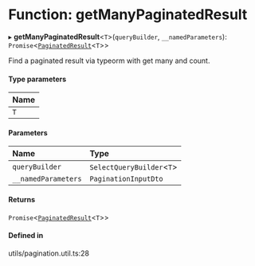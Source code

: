 # Function: getManyPaginatedResult

▸ **getManyPaginatedResult**<`T`\>(`queryBuilder`, `__namedParameters`): `Promise`<[`PaginatedResult`](../interfaces/PaginatedResult.md)<`T`\>\>

Find a paginated result via typeorm with get many and count.

#### Type parameters

| Name |
| :--- |
| `T`  |

#### Parameters

| Name                | Type                       |
| :------------------ | :------------------------- |
| `queryBuilder`      | `SelectQueryBuilder`<`T`\> |
| `__namedParameters` | `PaginationInputDto`       |

#### Returns

`Promise`<[`PaginatedResult`](../interfaces/PaginatedResult.md)<`T`\>\>

#### Defined in

utils/pagination.util.ts:28
